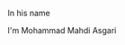 In his name

I'm Mohammad Mahdi Asgari

<!---
Mohammad-Mahdi82/Mohammad-Mahdi82 is a ✨ special ✨ repository because its `README.md` (this file) appears on your GitHub profile.
You can click the Preview link to take a look at your changes.
--->
